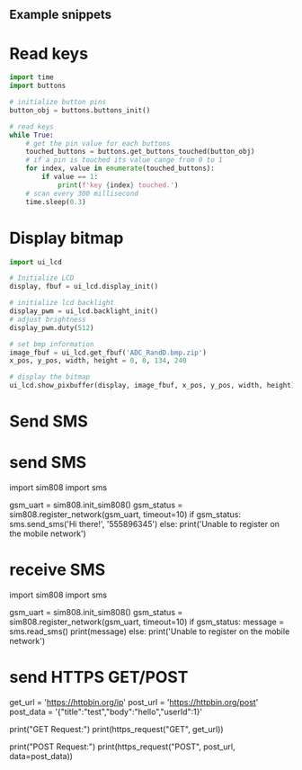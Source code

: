 ## Example snippets

# Read keys

```python
import time
import buttons

# initialize button pins
button_obj = buttons.buttons_init()

# read keys
while True:
    # get the pin value for each buttons
    touched_buttons = buttons.get_buttons_touched(button_obj)
    # if a pin is touched its value cange from 0 to 1 
    for index, value in enumerate(touched_buttons):
        if value == 1:
            print(f'key {index} touched.')
    # scan every 300 millisecond
    time.sleep(0.3)
```

# Display bitmap

```python
import ui_lcd

# Initialize LCD
display, fbuf = ui_lcd.display_init()

# initialize lcd backlight
display_pwm = ui_lcd.backlight_init()
# adjust brightness
display_pwm.duty(512)

# set bmp information
image_fbuf = ui_lcd.get_fbuf('ADC_RandD.bmp.zip')
x_pos, y_pos, width, height = 0, 0, 134, 240

# display the bitmap
ui_lcd.show_pixbuffer(display, image_fbuf, x_pos, y_pos, width, height)
```

# Send SMS
# send SMS
import sim808
import sms

gsm_uart = sim808.init_sim808()
gsm_status = sim808.register_network(gsm_uart, timeout=10)
if gsm_status:
	sms.send_sms('Hi there!', '555896345')
else:
	print('Unable to register on the mobile network')
 
# receive SMS
import sim808
import sms

gsm_uart = sim808.init_sim808()
gsm_status = sim808.register_network(gsm_uart, timeout=10)
if gsm_status:
	message = sms.read_sms()
	print(message)
else:
	print('Unable to register on the mobile network')

# send HTTPS GET/POST
get_url = 'https://httpbin.org/ip'
post_url = 'https://httpbin.org/post'
post_data = '{"title":"test","body":"hello","userId":1}'

print("GET Request:")
print(https_request("GET", get_url))

print("POST Request:")
print(https_request("POST", post_url, data=post_data))

```

